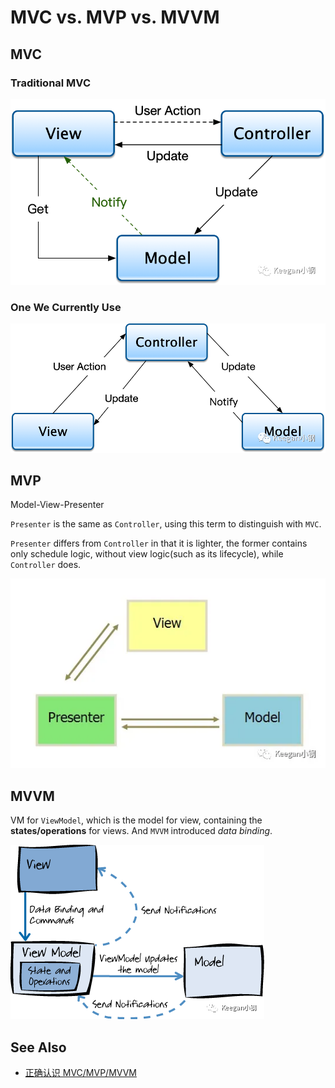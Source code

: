 # MVC vs. MVP vs. MVVM

## MVC

### Traditional MVC

 ![img](./images/MVC-MVP-MVVM/640.png)

### One We Currently Use

![img](./images/MVC-MVP-MVVM/640-1607049343579.png)

## MVP

Model-View-Presenter

`Presenter` is the same as `Controller`, using this term to distinguish with `MVC`.

`Presenter` differs from `Controller` in that it is lighter, the former contains only schedule logic, without view logic(such as its lifecycle), while `Controller` does.

![img](./images/MVC-MVP-MVVM/640.webp)

## MVVM

VM for `ViewModel`, which is the model for view, containing the **states/operations** for  views. And `MVVM` introduced _data binding_.

![img](./images/MVC-MVP-MVVM/640-1607049479581.png)

## See Also

- [正确认识 MVC/MVP/MVVM](https://mp.weixin.qq.com/s/gsPajW3_gU9HPIoQuGjjNw)

